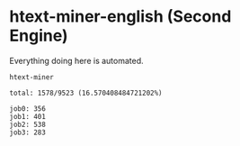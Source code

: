 # htext-miner-english (Second Engine)

Everything doing here is automated.

```
htext-miner

total: 1578/9523 (16.570408484721202%)

job0: 356
job1: 401
job2: 538
job3: 283
```